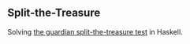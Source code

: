 ## Split-the-Treasure

Solving [the guardian split-the-treasure test](https://github.com/guardian/pairing-tests/tree/master/split-the-treasure) in Haskell.

